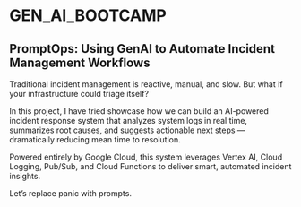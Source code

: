 # GEN_AI_BOOTCAMP

## PromptOps: Using GenAI to Automate Incident Management Workflows

Traditional incident management is reactive, manual, and slow. But what if your infrastructure could triage itself?

In this project, I have tried showcase how we can build an AI-powered incident response system that analyzes system logs in real time, summarizes root causes, and suggests actionable next steps — dramatically reducing mean time to resolution.

Powered entirely by Google Cloud, this system leverages Vertex AI, Cloud Logging, Pub/Sub, and Cloud Functions to deliver smart, automated incident insights.

Let’s replace panic with prompts.
